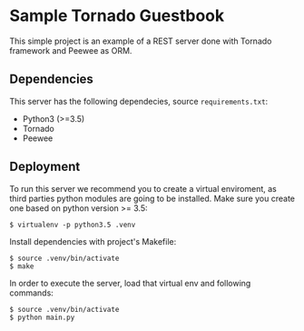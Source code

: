 Sample Tornado Guestbook
========================

This simple project is an example of a REST server done
with Tornado framework and Peewee as ORM.

Dependencies
----
This server has the following dependecies, source `requirements.txt`:
- Python3 (>=3.5)
- Tornado
- Peewee

Deployment
----
To run this server we recommend you to create a virtual enviroment, as third parties python modules are going to be installed. Make sure you create one based on python version >= 3.5:
```
$ virtualenv -p python3.5 .venv
```

Install dependencies with project's Makefile:
```
$ source .venv/bin/activate
$ make
```

In order to execute the server, load that virtual env and following commands:
```
$ source .venv/bin/activate
$ python main.py
```


